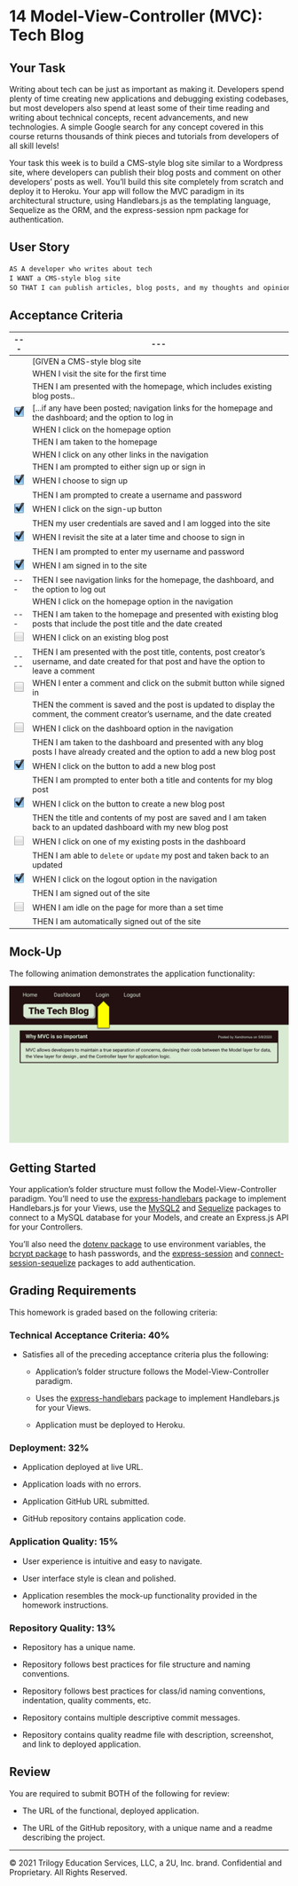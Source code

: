 # 14 Model-View-Controller (MVC): Tech Blog

## Your Task

Writing about tech can be just as important as making it. Developers spend plenty of time creating new applications and debugging existing codebases, but most developers also spend at least some of their time reading and writing about technical concepts, recent advancements, and new technologies. A simple Google search for any concept covered in this course returns thousands of think pieces and tutorials from developers of all skill levels!

Your task this week is to build a CMS-style blog site similar to a Wordpress site, where developers can publish their blog posts and comment on other developers’ posts as well. You’ll build this site completely from scratch and deploy it to Heroku. Your app will follow the MVC paradigm in its architectural structure, using Handlebars.js as the templating language, Sequelize as the ORM, and the express-session npm package for authentication.

## User Story

```md
AS A developer who writes about tech
I WANT a CMS-style blog site
SO THAT I can publish articles, blog posts, and my thoughts and opinions
```

## Acceptance Criteria
|---|---|
|---|---|
| | [GIVEN a CMS-style blog site
| | WHEN I visit the site for the first time
| | THEN I am presented with the homepage, which includes existing blog posts.. 
| ![0] | [...if any have been posted; navigation links for the homepage and the dashboard; and the option to log in
| | WHEN I click on the homepage option
| | THEN I am taken to the homepage
| | WHEN I click on any other links in the navigation
| | THEN I am prompted to either sign up or sign in
| ![0] | WHEN I choose to sign up
| | THEN I am prompted to create a username and password
| ![0] | WHEN I click on the sign-up button
| | THEN my user credentials are saved and I am logged into the site
| ![0] | WHEN I revisit the site at a later time and choose to sign in
| | THEN I am prompted to enter my username and password
| ![0] | WHEN I am signed in to the site
| ---  | THEN I see navigation links for the homepage, the dashboard, and the option to log out
| | WHEN I click on the homepage option in the navigation
| ---  | THEN I am taken to the homepage and presented with existing blog  posts that include the post title and the date created
| ![1] | WHEN I click on an existing blog post
| ---- | THEN I am presented with the post title, contents, post creator’s username, and date created for that post and have the option to leave a comment
| ![1] | WHEN I enter a comment and click on the submit button while signed in
| | THEN the comment is saved and the post is updated to display the comment, the comment creator’s username, and the date created
| ![1] | WHEN I click on the dashboard option in the navigation
| | THEN I am taken to the dashboard and presented with any blog posts I have already created and the option to add a new blog post
| ![0] | WHEN I click on the button to add a new blog post
| | THEN I am prompted to enter both a title and contents for my blog post
| ![0] | WHEN I click on the button to create a new blog post
| | THEN the title and contents of my post are saved and I am taken back to an updated dashboard with my new blog post
| ![1] | WHEN I click on one of my existing posts in the dashboard
| | THEN I am able to `delete` or `update` my post and taken back to an updated |dashboard
| ![0] | WHEN I click on the logout option in the navigation
| | THEN I am signed out of the site
| ![1] | WHEN I am idle on the page for more than a set time
| | THEN I am automatically signed out of the site 


[0]: https://raw.githubusercontent.com/attila5287/img_readme/main/all/checkbox1.png
[1]: https://raw.githubusercontent.com/attila5287/img_readme/main/all/checkbox0.png
[3]: https://raw.githubusercontent.com/attila5287/img_readme/main/all/dbsm.png
[4]: https://raw.githubusercontent.com/attila5287/img_readme/main/all/js.png
[5]: https://raw.githubusercontent.com/attila5287/img_readme/main/all/sql-icon.png


## Mock-Up

The following animation demonstrates the application functionality:

![Animation cycles through signing into the app, clicking on buttons, and updating blog posts.](./Assets/14-mvc-homework-demo-01.gif) 

## Getting Started

Your application’s folder structure must follow the Model-View-Controller paradigm. You’ll need to use the [express-handlebars](https://www.npmjs.com/package/express-handlebars) package to implement Handlebars.js for your Views, use the [MySQL2](https://www.npmjs.com/package/mysql2) and [Sequelize](https://www.npmjs.com/package/sequelize) packages to connect to a MySQL database for your Models, and create an Express.js API for your Controllers.

You’ll also need the [dotenv package](https://www.npmjs.com/package/dotenv) to use environment variables, the [bcrypt package](https://www.npmjs.com/package/bcrypt) to hash passwords, and the [express-session](https://www.npmjs.com/package/express-session) and [connect-session-sequelize](https://www.npmjs.com/package/connect-session-sequelize) packages to add authentication.

## Grading Requirements

This homework is graded based on the following criteria:

### Technical Acceptance Criteria: 40%

* Satisfies all of the preceding acceptance criteria plus the following:

    * Application’s folder structure follows the Model-View-Controller paradigm.

    * Uses the [express-handlebars](https://www.npmjs.com/package/express-handlebars) package to implement Handlebars.js for your Views.

    * Application must be deployed to Heroku.

### Deployment: 32%

* Application deployed at live URL.

* Application loads with no errors.

* Application GitHub URL submitted.

* GitHub repository contains application code.

### Application Quality: 15%

* User experience is intuitive and easy to navigate.

* User interface style is clean and polished.

* Application resembles the mock-up functionality provided in the homework instructions.

### Repository Quality: 13%

* Repository has a unique name.

* Repository follows best practices for file structure and naming conventions.

* Repository follows best practices for class/id naming conventions, indentation, quality comments, etc.

* Repository contains multiple descriptive commit messages.

* Repository contains quality readme file with description, screenshot, and link to deployed application.

## Review

You are required to submit BOTH of the following for review:

* The URL of the functional, deployed application.

* The URL of the GitHub repository, with a unique name and a readme describing the project.

---
© 2021 Trilogy Education Services, LLC, a 2U, Inc. brand. Confidential and Proprietary. All Rights Reserved.
